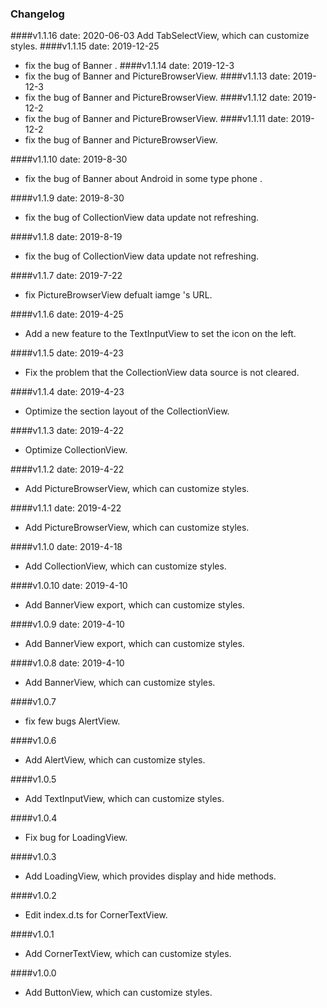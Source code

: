 <!--
 * @Description: Changelog
 * @Author: wanglh
 * @Date: 2019-08-19 17:11:09
 * @LastEditors: wanglh
 * @LastEditTime: 2020-06-04 09:46:16
 -->
### Changelog

####v1.1.16 date: 2020-06-03
Add TabSelectView, which can customize styles.
####v1.1.15
date: 2019-12-25
*  fix the bug of Banner .
####v1.1.14
date: 2019-12-3
*  fix the bug of Banner and PictureBrowserView.
####v1.1.13
date: 2019-12-3
*  fix the bug of Banner and PictureBrowserView.
####v1.1.12
date: 2019-12-2
*  fix the bug of Banner and PictureBrowserView.
####v1.1.11
date: 2019-12-2
*  fix the bug of Banner and PictureBrowserView.

####v1.1.10
date: 2019-8-30
*  fix the bug of Banner about Android in some type phone .

####v1.1.9
date: 2019-8-30
*  fix the bug of CollectionView data update not refreshing.

####v1.1.8
date: 2019-8-19
*  fix the bug of CollectionView data update not refreshing.

####v1.1.7
date: 2019-7-22
*  fix PictureBrowserView defualt iamge 's URL.

####v1.1.6
date: 2019-4-25
*  Add a new feature to the TextInputView to set the icon on the left.

####v1.1.5
date: 2019-4-23
*  Fix the problem that the CollectionView data source is not cleared.

####v1.1.4
date: 2019-4-23
*  Optimize the section layout of the CollectionView.

####v1.1.3
date: 2019-4-22
*  Optimize CollectionView.

####v1.1.2
date: 2019-4-22
*  Add PictureBrowserView, which can customize styles.

####v1.1.1
date: 2019-4-22
*  Add PictureBrowserView, which can customize styles.

####v1.1.0 
date: 2019-4-18
*  Add CollectionView, which can customize styles.

####v1.0.10 
date: 2019-4-10
*  Add BannerView export, which can customize styles.

####v1.0.9 
date: 2019-4-10
*  Add BannerView export, which can customize styles.

####v1.0.8 
date: 2019-4-10
*  Add BannerView, which can customize styles.

####v1.0.7 
*  fix few bugs AlertView.

####v1.0.6 
*  Add AlertView, which can customize styles.

####v1.0.5 
*  Add TextInputView, which can customize styles.

####v1.0.4
* Fix bug for LoadingView.

####v1.0.3
*  Add LoadingView, which provides display and hide methods.

####v1.0.2
* Edit index.d.ts for CornerTextView.

####v1.0.1
* Add CornerTextView, which can customize styles.

####v1.0.0
*  Add ButtonView, which can customize styles.
  
